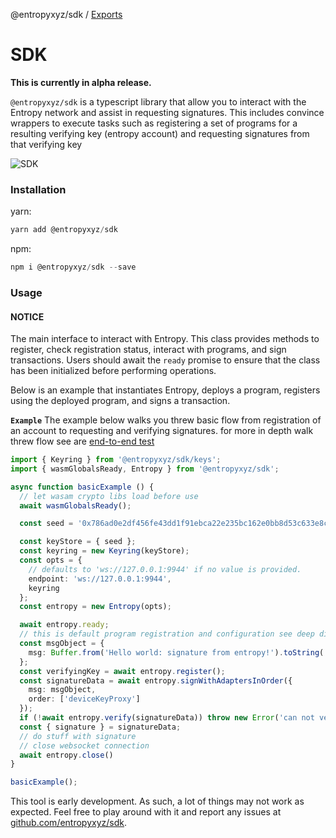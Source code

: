 <!--


THIS FILE HAS A CUSTOM PARSER CHANGING ANYTHING MAY AFFECT README TEST


 -->
@entropyxyz/sdk / [Exports](modules.md)

# SDK

**This is currently in alpha release.**

`@entropyxyz/sdk` is a typescript library that allow you to interact with the Entropy network and assist in requesting signatures. This includes convince wrappers to execute tasks such as registering a set of programs for a resulting verifying key (entropy account) and requesting signatures from that verifying key

![SDK](https://github.com/entropyxyz/sdk/assets/62079777/4e16b189-63ad-4753-9b0e-16dc85f5609f)

### Installation

yarn:

```js
yarn add @entropyxyz/sdk
```

npm:

```js
npm i @entropyxyz/sdk --save
```

### Usage

#### NOTICE

The main interface to interact with Entropy.
This class provides methods to register, check registration status, interact with programs,
and sign transactions. Users should await the `ready` promise to ensure
that the class has been initialized before performing operations.

Below is an example that instantiates Entropy, deploys a program, registers using the deployed program, and signs a transaction.

**`Example`**
The example below walks you threw basic flow from registration of an account to requesting and verifying signatures. for more in depth walk threw flow see are [end-to-end test](./tests/end-to-end.test.ts)
<!-- DO NOT CHANGE THE NEXT LINE WITHOUT CHANGING THE TEST PARSER! -->
```typescript
import { Keyring } from '@entropyxyz/sdk/keys';
import { wasmGlobalsReady, Entropy } from '@entropyxyz/sdk';

async function basicExample () {
  // let wasam crypto libs load before use
  await wasmGlobalsReady();

  const seed = '0x786ad0e2df456fe43dd1f91ebca22e235bc162e0bb8d53c633e8c85b2af68b7a';

  const keyStore = { seed };
  const keyring = new Keyring(keyStore);
  const opts = {
    // defaults to 'ws://127.0.0.1:9944' if no value is provided.
    endpoint: 'ws://127.0.0.1:9944',
    keyring
  };
  const entropy = new Entropy(opts);

  await entropy.ready;
  // this is default program registration and configuration see deep dive docs for full explanation of function usage
  const msgObject = {
    msg: Buffer.from('Hello world: signature from entropy!').toString('hex')
  };
  const verifyingKey = await entropy.register();
  const signatureData = await entropy.signWithAdaptersInOrder({
    msg: msgObject,
    order: ['deviceKeyProxy']
  });
  if (!await entropy.verify(signatureData)) throw new Error('can not verify signature');
  const { signature } = signatureData;
  // do stuff with signature
  // close websocket connection
  await entropy.close()
}

basicExample();
```

This tool is early development. As such, a lot of things may not work as expected. Feel free to play around with it and report any issues at [github.com/entropyxyz/sdk](https://github.com/entropyxyz/sdk).